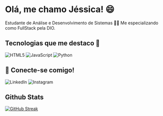 
  # Olá, me chamo Jéssica! 😄


Estudante de Análise e Desenvolvimento de Sistemas 👩‍🎓
Me especializando como FullStack pela DIO. 


## Tecnologias que me destaco 🚀

![HTML5](https://img.shields.io/badge/HTML5-000?style=for-the-badge&logo=html5)
![JavaScript](https://img.shields.io/badge/JavaScript-000?style=for-the-badge&logo=javascript)
![Python](https://img.shields.io/badge/Python-000?style=for-the-badge&logo=Python)


## 🔗 Conecte-se comigo!

![LinkedIn](https://img.shields.io/badge/Linkedin-0a66c2?style=for-the-badge&logo=Linkedin&)
![Instagram](https://img.shields.io/badge/instagram-000?style=for-the-badge&logo=Instagram&)

## Github Stats

[![GitHub Streak](https://streak-stats.demolab.com/?user=jesgalves&theme=bear&background=000&border=30A3DC&dates=FFF)](https://git.io/streak-stats)

